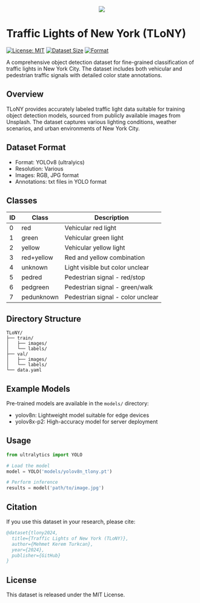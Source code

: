 

<p align="center">
  <img src="http://keremturkcan.com/projects/TLoNY.png" />
</p>


# Traffic Lights of New York (TLoNY)
  [![License: MIT](https://img.shields.io/badge/License-MIT-yellow.svg)](https://opensource.org/licenses/MIT)
  [![Dataset Size](https://img.shields.io/badge/Size-0.5GB-blue.svg)]()
  [![Format](https://img.shields.io/badge/Format-YOLOv8-green.svg)]()

A comprehensive object detection dataset for fine-grained classification of traffic lights in New York City. The dataset includes both vehicular and pedestrian traffic signals with detailed color state annotations.

## Overview
TLoNY provides accurately labeled traffic light data suitable for training object detection models, sourced from publicly available images from Unsplash. The dataset captures various lighting conditions, weather scenarios, and urban environments of New York City.

## Dataset Format
- Format: YOLOv8 (ultralyics)
- Resolution: Various
- Images: RGB, JPG format
- Annotations: txt files in YOLO format

## Classes
| ID | Class | Description |
|----|-------|-------------|
| 0 | red | Vehicular red light |
| 1 | green | Vehicular green light |
| 2 | yellow | Vehicular yellow light |
| 3 | red+yellow | Red and yellow combination |
| 4 | unknown | Light visible but color unclear |
| 5 | pedred | Pedestrian signal - red/stop |
| 6 | pedgreen | Pedestrian signal - green/walk |
| 7 | pedunknown | Pedestrian signal - color unclear |

## Directory Structure
```
TLoNY/
├── train/
│   ├── images/
│   └── labels/
├── val/
│   ├── images/
│   └── labels/
└── data.yaml
```

## Example Models
Pre-trained models are available in the `models/` directory:
- yolov8n: Lightweight model suitable for edge devices
- yolov8x-p2: High-accuracy model for server deployment

## Usage
```python
from ultralytics import YOLO

# Load the model
model = YOLO('models/yolov8n_tlony.pt')

# Perform inference
results = model('path/to/image.jpg')
```

## Citation
If you use this dataset in your research, please cite:
```bibtex
@dataset{tlony2024,
  title={Traffic Lights of New York (TLoNY)},
  author={Mehmet Kerem Turkcan},
  year={2024},
  publisher={GitHub}
}
```

## License
This dataset is released under the MIT License.



